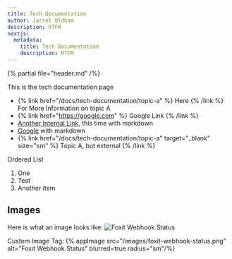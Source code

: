 ```yaml
---
title: Tech Documentation
author: Jarret Oldham
description: RTFM
nextjs:
  metadata:
    title: Tech Documentation
    description: RTFM
---
```


{% partial file="header.md" /%}

This is the tech documentation page
- {% link href="/docs/tech-documentation/topic-a" %} Here {% /link %} For More Information on topic A
- {% link href="https://google.com" %} Google Link {% /link %}
- [Another Internal Link](/docs/tech-documentation/topic-a), this time with markdown
- [Google](https://google.com) with markdown
- {% link href="/docs/tech-documentation/topic-a" target="_blank" size="sm" %} Topic A, but external {% /link %}

Ordered List 
1. One
2. Test 
3. Another item

## Images

Here is what an image looks like:
![Foxit Webhook Status](/images/foxit-webhook-status.png "Foxit Webhook Status")

Custom Image Tag: 
{% appImage src="/images/foxit-webhook-status.png" alt="Foxit Webhook Status" blurred=true radius="sm"/%}
